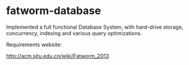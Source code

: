 fatworm-database
================

Implemented a full functional Database System, with hard-drive storage, concurrency, indexing and various query optimizations.

Requirements website:

http://acm.sjtu.edu.cn/wiki/Fatworm_2013
